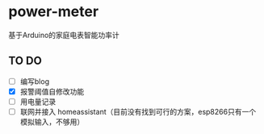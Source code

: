 # power-meter
基于Arduino的家庭电表智能功率计

## TO DO
- [ ] 编写blog
- [x] 报警阈值自修改功能
- [ ] 用电量记录
- [ ] 联网并接入 homeassistant（目前没有找到可行的方案，esp8266只有一个模拟输入，不够用）
